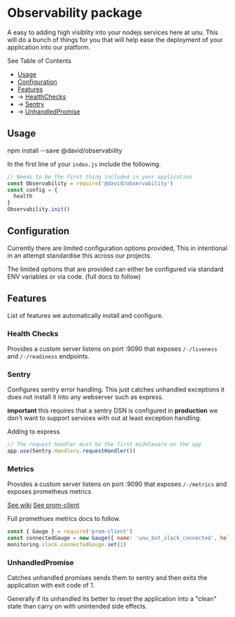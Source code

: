 # Observability package
A easy to adding high visiblity into your nodejs services here at unu. This will do a bunch of things for you that will help ease the deployment of your application into our platform.

See Table of Contents
* [Usage](#usage)
* [Configuration](#configuration)
* [Features](#features)
* -> [HealthChecks](#healthChecks)
* -> [Sentry](#sentry)
* -> [UnhandledPromise](#unhandledPromise)

## Usage

  npm install --save @david/observability

In the first line of your `index.js` include the following.

```js
// Needs to be the first thing included in your application
const Observability = require('@david/observability')
const config = {
  health
}
Observability.init()
```


## Configuration
Currently there are limited configuration options provided, This in intentional in an attempt standardise this across our projects.

The limited options that are provided can either be configured via standard ENV variables or via code. (full docs to follow)

## Features
List of features we automatically install and configure.

### Health Checks
Provides a custom server listens on port :9090 that exposes `/-/liveness` and `/-/readiness` endpoints.

### Sentry
Configures sentry error handling. This just catches unhandled exceptions it does not install it into any webserver such as express.

**important** this requires that a sentry DSN is configured in **production** we don't want to support services with out at least exception handling.

Adding to express
```js
// The request handler must be the first middleware on the app
app.use(Sentry.Handlers.requestHandler())
```

### Metrics
Provides a custom server listens on port :9090 that exposes `/-/metrics` and exposes prometheus metrics

[See wiki](https://unumotors.atlassian.net/wiki/spaces/SW/pages/713424921/k8s+Add+prometheus+monitoring+to+your+app)
[See prom-client](https://github.com/siimon/prom-client)

Full promethues metrics docs to follow.

```js
const { Gauge } = require('prom-client')
const connectedGauge = new Gauge({ name: 'unu_bot_slack_connected', help: 'If unu-bot is connected to slack' })
monitoring.slack.connectedGauge.set(1)
```

### UnhandledPromise
Catches unhandled promises sends them to sentry and then exits the application with exit code of 1.

Generally if its unhandled its better to reset the application into a "clean" state than carry on with unintended side effects.
